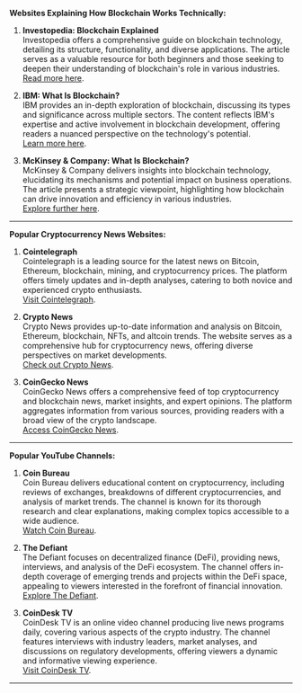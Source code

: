 **Websites Explaining How Blockchain Works Technically:**

1. **Investopedia: Blockchain Explained**  
   Investopedia offers a comprehensive guide on blockchain technology, detailing its structure, functionality, and diverse applications. The article serves as a valuable resource for both beginners and those seeking to deepen their understanding of blockchain's role in various industries.  
   [Read more here](https://www.investopedia.com/terms/b/blockchain.asp).

2. **IBM: What Is Blockchain?**  
   IBM provides an in-depth exploration of blockchain, discussing its types and significance across multiple sectors. The content reflects IBM's expertise and active involvement in blockchain development, offering readers a nuanced perspective on the technology's potential.  
   [Learn more here](https://www.ibm.com/topics/blockchain).

3. **McKinsey & Company: What Is Blockchain?**  
   McKinsey & Company delivers insights into blockchain technology, elucidating its mechanisms and potential impact on business operations. The article presents a strategic viewpoint, highlighting how blockchain can drive innovation and efficiency in various industries.  
   [Explore further here](https://www.mckinsey.com/featured-insights/mckinsey-explainers/what-is-blockchain).

---

**Popular Cryptocurrency News Websites:**

1. **Cointelegraph**  
   Cointelegraph is a leading source for the latest news on Bitcoin, Ethereum, blockchain, mining, and cryptocurrency prices. The platform offers timely updates and in-depth analyses, catering to both novice and experienced crypto enthusiasts.  
   [Visit Cointelegraph](https://cointelegraph.com/).

2. **Crypto News**  
   Crypto News provides up-to-date information and analysis on Bitcoin, Ethereum, blockchain, NFTs, and altcoin trends. The website serves as a comprehensive hub for cryptocurrency news, offering diverse perspectives on market developments.  
   [Check out Crypto News](https://cryptonews.com/).

3. **CoinGecko News**  
   CoinGecko News offers a comprehensive feed of top cryptocurrency and blockchain news, market insights, and expert opinions. The platform aggregates information from various sources, providing readers with a broad view of the crypto landscape.  
   [Access CoinGecko News](https://www.coingecko.com/en/news).

---

**Popular YouTube Channels:**

1. **Coin Bureau**  
   Coin Bureau delivers educational content on cryptocurrency, including reviews of exchanges, breakdowns of different cryptocurrencies, and analysis of market trends. The channel is known for its thorough research and clear explanations, making complex topics accessible to a wide audience.  
   [Watch Coin Bureau](https://www.youtube.com/c/CoinBureau).

2. **The Defiant**  
   The Defiant focuses on decentralized finance (DeFi), providing news, interviews, and analysis of the DeFi ecosystem. The channel offers in-depth coverage of emerging trends and projects within the DeFi space, appealing to viewers interested in the forefront of financial innovation.  
   [Explore The Defiant](https://www.youtube.com/c/TheDefiant).

3. **CoinDesk TV**  
   CoinDesk TV is an online video channel producing live news programs daily, covering various aspects of the crypto industry. The channel features interviews with industry leaders, market analyses, and discussions on regulatory developments, offering viewers a dynamic and informative viewing experience.  
   [Visit CoinDesk TV](https://www.coindesk.com/tv/).

---
